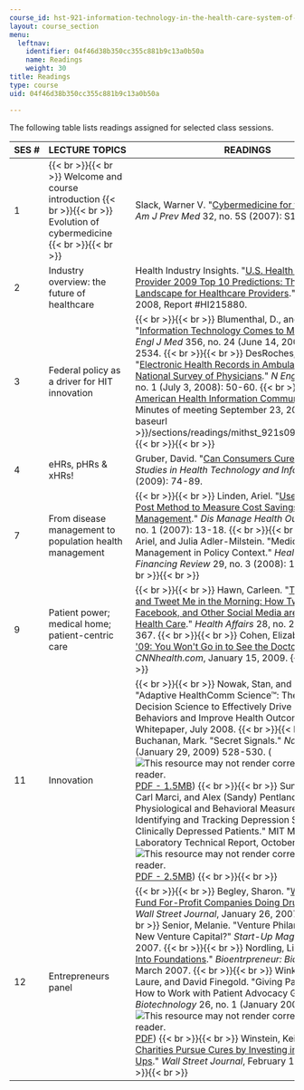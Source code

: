 ```yaml
---
course_id: hst-921-information-technology-in-the-health-care-system-of-the-future-spring-2009
layout: course_section
menu:
  leftnav:
    identifier: 04f46d38b350cc355c881b9c13a0b50a
    name: Readings
    weight: 30
title: Readings
type: course
uid: 04f46d38b350cc355c881b9c13a0b50a

---
```


The following table lists readings assigned for selected class sessions.

| SES # | LECTURE TOPICS | READINGS |
| --- | --- | --- |
| 1 |  {{< br >}}{{< br >}} Welcome and course introduction {{< br >}}{{< br >}} Evolution of cybermedicine {{< br >}}{{< br >}}  | Slack, Warner V. "[Cybermedicine for the Patient](http://dx.doi.org/10.1016/j.amepre.2007.01.024)." _Am J Prev Med_ 32, no. 5S (2007): S135-S136. |
| 2 | Industry overview: the future of healthcare | Health Industry Insights. "[U.S. Health Industry Provider 2009 Top 10 Predictions: The Changing IT Landscape for Healthcare Providers](http://www.marketresearch.com/IDC-v2477/Health-Provider-Predictions-Changing-Landscape-2087229/)." December 2008, Report #HI215880. |
| 3 | Federal policy as a driver for HIT innovation |  {{< br >}}{{< br >}} Blumenthal, D., and J. P. Glaser. "[Information Technology Comes to Medicine](http://content.nejm.org/cgi/content/extract/356/24/2527)." _N Engl J Med_ 356, no. 24 (June 14, 2007): 2527-2534. {{< br >}}{{< br >}} DesRoches, C. M., et al. "[Electronic Health Records in Ambulatory Care — A National Survey of Physicians](http://content.nejm.org/cgi/content/full/359/1/50)." _N Engl J Med_ 359, no. 1 (July 3, 2008): 50-60. {{< br >}}{{< br >}} [American Health Information Community](http://www.phdsc.org/health_info/american-health-info.asp) (AHIC). Minutes of meeting September 23, 2008. ([PDF]({{< baseurl >}}/sections/readings/mithst_921s09_read03_ahic)) {{< br >}}{{< br >}}  |
| 4 | eHRs, pHRs & xHRs! | Gruber, David. "[Can Consumers Cure Healthcare?](http://www.ncbi.nlm.nih.gov/pubmed/19745473)" _Studies in Health Technology and Informatics_ 149 (2009): 74-89. |
| 7 | From disease management to population health management |  {{< br >}}{{< br >}} Linden, Ariel. "[Use of the Pre-Post Method to Measure Cost Savings in Disease Management](http://link.springer.com/article/10.2165/00115677-200715010-00003#/page-1)." _Dis Manage Health Outcomes_ 15, no. 1 (2007): 13-18. {{< br >}}{{< br >}} Linden, Ariel, and Julia Adler-Milstein. "Medicare Disease Management in Policy Context." _Health Care Financing Review_ 29, no. 3 (2008): 1-11. ([PDF](http://www.cms.gov/HealthCareFinancingReview/downloads/08Springpg1.pdf)) {{< br >}}{{< br >}}  |
| 9 | Patient power; medical home; patient-centric care |  {{< br >}}{{< br >}} Hawn, Carleen. "[Take Two Asprin and Tweet Me in the Morning: How Twitter, Facebook, and Other Social Media are Reshaping Health Care](http://content.healthaffairs.org/cgi/content/abstract/28/2/361)." _Health Affairs_ 28, no. 2 (2009): 361-367. {{< br >}}{{< br >}} Cohen, Elizabeth. "[New in '09: You Won't Go in to See the Doctor](http://www.cnn.com/2009/HEALTH/01/15/ep.trends.in.ehealth/index.html)." _CNNhealth.com_, January 15, 2009. {{< br >}}{{< br >}}  |
| 11 | Innovation |  {{< br >}}{{< br >}} Nowak, Stan, and Jack Newsom. "Adaptive HealthComm Science™: The Application of Decision Science to Effectively Drive Healthcare Behaviors and Improve Health Outcomes." Silverlink Whitepaper, July 2008. {{< br >}}{{< br >}} Buchanan, Mark. "Secret Signals." _Nature_ 457 (January 29, 2009) 528-530. (![This resource may not render correctly in a screen reader.](/images/inacessible.gif)[PDF - 1.5MB](http://hd.media.mit.edu/01.29.09_naturemag_secsig.pdf)) {{< br >}}{{< br >}} Sung, Michael, Carl Marci, and Alex (Sandy) Pentland. "Objective Physiological and Behavioral Measures for Identifying and Tracking Depression State in Clinically Depressed Patients." MIT Media Laboratory Technical Report, October 2005. (![This resource may not render correctly in a screen reader.](/images/inacessible.gif)[PDF - 2.5MB](http://citeseerx.ist.psu.edu/viewdoc/download?doi=10.1.1.153.7027&rep=rep1&type=pdf)) {{< br >}}{{< br >}}  |
| 12 | Entrepreneurs panel |  {{< br >}}{{< br >}} Begley, Sharon. "[Why Nonprofits Fund For-Profit Companies Doing Drug Research](http://online.wsj.com/article/SB116976906018088360.html)." _Wall Street Journal_, January 26, 2007. {{< br >}}{{< br >}} Senior, Melanie. "Venture Philanthropy: The New Venture Capital?" _Start-Up Magazine_, March 2007. {{< br >}}{{< br >}} Nordling, Linda. "[Tapping Into Foundations](http://www.nature.com/bioent/building/financing/032007/full/bioent918.html)." _Bioentrpreneur: Bioe News_, March 2007. {{< br >}}{{< br >}} Winkler, Anne-Laure, and David Finegold. "Giving Patients a Say: How to Work with Patient Advocacy Groups." _Nature Biotechnology_ 26, no. 1 (January 2008): 23-26. (![This resource may not render correctly in a screen reader.](/images/inacessible.gif)[PDF](https://www.researchgate.net/publication/5601364_Giving_patients_a_say_How_to_work_with_patient_advocacy_groups)) {{< br >}}{{< br >}} Winstein, Keith J. "[Disease Charities Pursue Cures by Investing in Drug Start-Ups](http://online.wsj.com/article/SB123422285836865433.html)." _Wall Street Journal_, February 10, 2009. {{< br >}}{{< br >}}